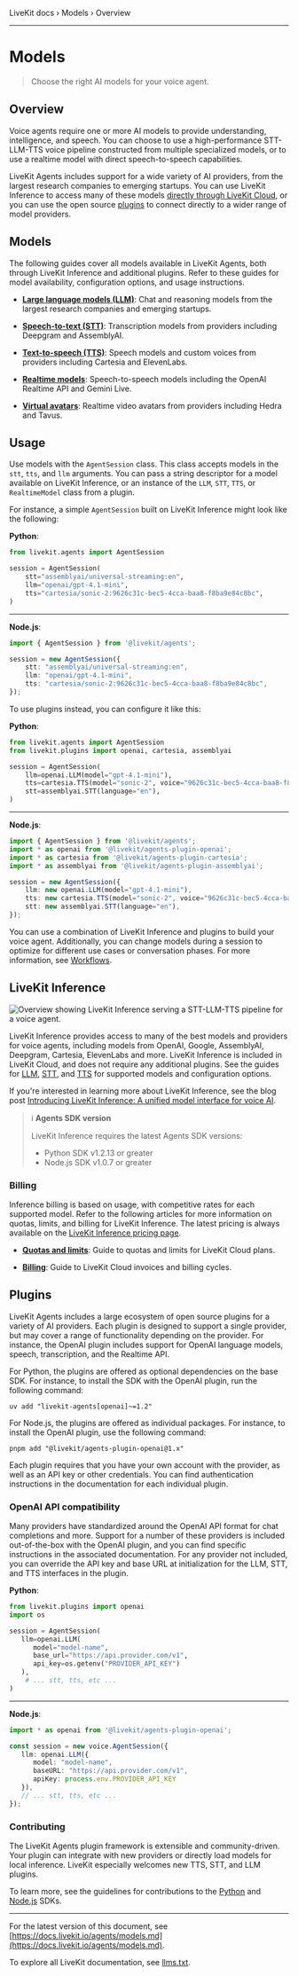 LiveKit docs › Models › Overview

---

# Models

> Choose the right AI models for your voice agent.

## Overview

Voice agents require one or more AI models to provide understanding, intelligence, and speech. You can choose to use a high-performance STT-LLM-TTS voice pipeline constructed from multiple specialized models, or to use a realtime model with direct speech-to-speech capabilities.

LiveKit Agents includes support for a wide variety of AI providers, from the largest research companies to emerging startups. You can use LiveKit Inference to access many of these models [directly through LiveKit Cloud](#inference), or you can use the open source [plugins](#plugins) to connect directly to a wider range of model providers.

## Models

The following guides cover all models available in LiveKit Agents, both through LiveKit Inference and additional plugins. Refer to these guides for model availability, configuration options, and usage instructions.

- **[Large language models (LLM)](https://docs.livekit.io/agents/models/llm.md)**: Chat and reasoning models from the largest research companies and emerging startups.

- **[Speech-to-text (STT)](https://docs.livekit.io/agents/models/stt.md)**: Transcription models from providers including Deepgram and AssemblyAI.

- **[Text-to-speech (TTS)](https://docs.livekit.io/agents/models/tts.md)**: Speech models and custom voices from providers including Cartesia and ElevenLabs.

- **[Realtime models](https://docs.livekit.io/agents/models/realtime.md)**: Speech-to-speech models including the OpenAI Realtime API and Gemini Live.

- **[Virtual avatars](https://docs.livekit.io/agents/models/avatar.md)**: Realtime video avatars from providers including Hedra and Tavus.

## Usage

Use models with the `AgentSession` class. This class accepts models in the `stt`, `tts`, and `llm` arguments. You can pass a string descriptor for a model available on LiveKit Inference, or an instance of the `LLM`, `STT`, `TTS`, or `RealtimeModel` class from a plugin.

For instance, a simple `AgentSession` built on LiveKit Inference might look like the following:

**Python**:

```python
from livekit.agents import AgentSession

session = AgentSession(
    stt="assemblyai/universal-streaming:en",
    llm="openai/gpt-4.1-mini",
    tts="cartesia/sonic-2:9626c31c-bec5-4cca-baa8-f8ba9e84c8bc",
)

```

---

**Node.js**:

```typescript
import { AgentSession } from '@livekit/agents';

session = new AgentSession({
    stt: "assemblyai/universal-streaming:en",
    llm: "openai/gpt-4.1-mini",
    tts: "cartesia/sonic-2:9626c31c-bec5-4cca-baa8-f8ba9e84c8bc",
});

```

To use plugins instead, you can configure it like this:

**Python**:

```python
from livekit.agents import AgentSession
from livekit.plugins import openai, cartesia, assemblyai

session = AgentSession(
    llm=openai.LLM(model="gpt-4.1-mini"),
    tts=cartesia.TTS(model="sonic-2", voice="9626c31c-bec5-4cca-baa8-f8ba9e84c8bc"),
    stt=assemblyai.STT(language="en"),
)

```

---

**Node.js**:

```typescript
import { AgentSession } from '@livekit/agents';
import * as openai from '@livekit/agents-plugin-openai';
import * as cartesia from '@livekit/agents-plugin-cartesia';
import * as assemblyai from '@livekit/agents-plugin-assemblyai';

session = new AgentSession({
    llm: new openai.LLM(model="gpt-4.1-mini"),
    tts: new cartesia.TTS(model="sonic-2", voice="9626c31c-bec5-4cca-baa8-f8ba9e84c8bc"),
    stt: new assemblyai.STT(language="en"),
});

```

You can use a combination of LiveKit Inference and plugins to build your voice agent. Additionally, you can change models during a session to optimize for different use cases or conversation phases. For more information, see [Workflows](https://docs.livekit.io/agents/build/workflows.md).

## LiveKit Inference

![Overview showing LiveKit Inference serving a STT-LLM-TTS pipeline for a voice agent.](/images/agents/inference.svg)

LiveKit Inference provides access to many of the best models and providers for voice agents, including models from OpenAI, Google, AssemblyAI, Deepgram, Cartesia, ElevenLabs and more. LiveKit Inference is included in LiveKit Cloud, and does not require any additional plugins. See the guides for [LLM](https://docs.livekit.io/agents/models/llm.md), [STT](https://docs.livekit.io/agents/models/stt.md), and [TTS](https://docs.livekit.io/agents/models/tts.md) for supported models and configuration options.

If you're interested in learning more about LiveKit Inference, see the blog post [Introducing LiveKit Inference: A unified model interface for voice AI](https://blog.livekit.io/introducing-livekit-inference/).

> ℹ️ **Agents SDK version**
> 
> LiveKit Inference requires the latest Agents SDK versions:
> 
> - Python SDK v1.2.13 or greater
> - Node.js SDK v1.0.7 or greater

### Billing

Inference billing is based on usage, with competitive rates for each supported model. Refer to the following articles for more information on quotas, limits, and billing for LiveKit Inference. The latest pricing is always available on the [LiveKit Inference pricing page](https://livekit.io/pricing/inference).

- **[Quotas and limits](https://docs.livekit.io/home/cloud/quotas-and-limits.md)**: Guide to quotas and limits for LiveKit Cloud plans.

- **[Billing](https://docs.livekit.io/home/cloud/billing.md)**: Guide to LiveKit Cloud invoices and billing cycles.

## Plugins

LiveKit Agents includes a large ecosystem of open source plugins for a variety of AI providers. Each plugin is designed to support a single provider, but may cover a range of functionality depending on the provider. For instance, the OpenAI plugin includes support for OpenAI language models, speech, transcription, and the Realtime API.

For Python, the plugins are offered as optional dependencies on the base SDK. For instance, to install the SDK with the OpenAI plugin, run the following command:

```shell
uv add "livekit-agents[openai]~=1.2"

```

For Node.js, the plugins are offered as individual packages. For instance, to install the OpenAI plugin, use the following command:

```shell
pnpm add "@livekit/agents-plugin-openai@1.x"

```

Each plugin requires that you have your own account with the provider, as well as an API key or other credentials. You can find authentication instructions in the documentation for each individual plugin.

### OpenAI API compatibility

Many providers have standardized around the OpenAI API format for chat completions and more. Support for a number of these providers is included out-of-the-box with the OpenAI plugin, and you can find specific instructions in the associated documentation. For any provider not included, you can override the API key and base URL at initialization for the LLM, STT, and TTS interfaces in the plugin.

**Python**:

```python
from livekit.plugins import openai
import os

session = AgentSession(
   llm=openai.LLM(
      model="model-name", 
      base_url="https://api.provider.com/v1", 
      api_key=os.getenv("PROVIDER_API_KEY")
   ),
    # ... stt, tts, etc ...
)

```

---

**Node.js**:

```typescript
import * as openai from '@livekit/agents-plugin-openai';

const session = new voice.AgentSession({
   llm: openai.LLM({ 
      model: "model-name", 
      baseURL: "https://api.provider.com/v1", 
      apiKey: process.env.PROVIDER_API_KEY
   }),
   // ... stt, tts, etc ...
});

```

### Contributing

The LiveKit Agents plugin framework is extensible and community-driven. Your plugin can integrate with new providers or directly load models for local inference. LiveKit especially welcomes new TTS, STT, and LLM plugins.

To learn more, see the guidelines for contributions to the [Python](https://github.com/livekit/agents/?tab=contributing-ov-file) and [Node.js](https://github.com/livekit/agents-js/?tab=contributing-ov-file) SDKs.

---


For the latest version of this document, see [https://docs.livekit.io/agents/models.md](https://docs.livekit.io/agents/models.md).

To explore all LiveKit documentation, see [llms.txt](https://docs.livekit.io/llms.txt).